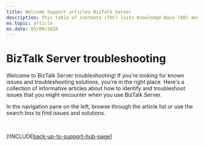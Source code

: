 ```yaml
---
title: Welcome Support articles BizTalk Server
description: This table of contents (TOC) lists Knowledge Base (KB) and other Support articles for BizTalk Server.
ms.topic: article
ms.date: 03/09/2020
---
```

# BizTalk Server troubleshooting

Welcome to BizTalk Server troubleshooting! If you're looking for known issues and troubleshooting solutions, you're in the right place. Here's a collection of informative articles about how to identify and troubleshoot issues that you might encounter when you use BizTalk Server.

In the navigation pane on the left, browse through the article list or use the search box to find issues and solutions.

&nbsp;

[!INCLUDE[back-up-to-support-hub-page](../includes/back-up-to-support-hub-page.md)]
